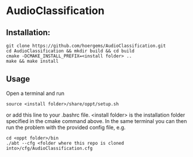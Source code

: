 # AudioClassification

## Installation:

    git clone https://github.com/hoergems/AudioClassification.git
    cd AudioClassification && mkdir build && cd build
    cmake -DCMAKE_INSTALL_PREFIX=<install folder> ..
    make && make install

## Usage
Open a terminal and run

    source <install folder>/share/oppt/setup.sh

or add this line to your .bashrc file. \<install folder\> is the installation folder specified in the cmake command above. In the same terminal you can then run the problem with the provided config file, e.g.

    cd <oppt folder>/bin
    ./abt --cfg <folder where this repo is cloned into>/cfg/AudioClassification.cfg
